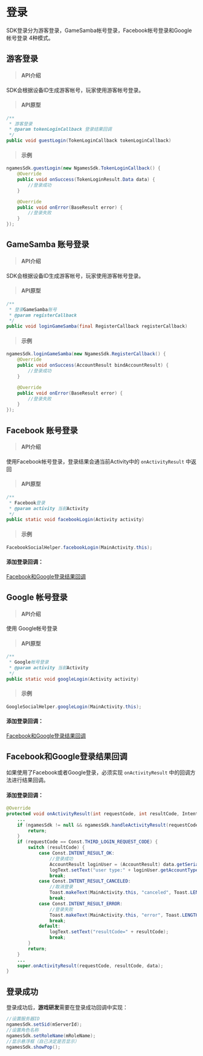 # 登录

SDK登录分为游客登录，GameSamba帐号登录，Facebook帐号登录和Google帐号登录 4种模式。

## 游客登录

> #### API介绍

SDK会根据设备ID生成游客帐号，玩家使用游客帐号登录。

> #### API原型

```java
/**
 * 游客登录
 * @param tokenLoginCallback 登录结果回调
 */
public void guestLogin(TokenLoginCallback tokenLoginCallback)
```

> #### 示例

```java
ngamesSdk.guestLogin(new NgamesSdk.TokenLoginCallback() {
    @Override
    public void onSuccess(TokenLoginResult.Data data) {
        //登录成功
    }

    @Override
    public void onError(BaseResult error) {
        //登录失败
    }
});
```

## GameSamba 账号登录

> #### API介绍

 SDK会根据设备ID生成游客帐号，玩家使用游客帐号登录。

> ####  API原型

```java
/**
 * 登录GameSamba账号
 * @param registerCallback 
 */
public void loginGameSamba(final RegisterCallback registerCallback)
```

> ####  示例

```java
ngamesSdk.loginGameSamba(new NgamesSdk.RegisterCallback() {
    @Override
    public void onSuccess(AccountResult bindAccountResult) {
        //登录成功
    }

    @Override
    public void onError(BaseResult error) {
        //登录失败
    }
});
```

## Facebook 账号登录

> ####  API介绍

使用Facebook帐号登录，登录结果会通当前Activity中的 `onActivityResult` 中返回

> ####  API原型

```java
/**
 * Facebook登录
 * @param activity 当前Activity
 */
public static void facebookLogin(Activity activity)
```

> ####  示例

```java
FacebookSocialHelper.facebookLogin(MainActivity.this);
```

#### 添加登录回调：

 [Facebook和Google登录结果回调](deng-lu.md#facebook-he-google-deng-lu-jie-guo-hui-tiao)

## Google 帐号登录

> ####  API介绍

使用 Google帐号登录

> ####  API原型

```java
/**
 * Google帐号登录
 * @param activity 当前Activity
 */
public static void googleLogin(Activity activity) 
```

> ####  示例

```java
GoogleSocialHelper.googleLogin(MainActivity.this);
```

####  添加登录回调：

 [Facebook和Google登录结果回调](deng-lu.md#facebook-he-google-deng-lu-jie-guo-hui-tiao)

## Facebook和Google登录结果回调

如果使用了Facebook或者Google登录，必须实现 `onActivityResult` 中的回调方法进行结果回调。

####  添加登录回调：

```java
@Override
protected void onActivityResult(int requestCode, int resultCode, Intent data) {
    ...
    if (ngamesSdk != null && ngamesSdk.handleActivityResult(requestCode, resultCode, data)) {
        return;
    }
    if (requestCode == Const.THIRD_LOGIN_REQUEST_CODE) {
        switch (resultCode) {
            case Const.INTENT_RESULT_OK:
                //登录成功
                AccountResult loginUser = (AccountResult) data.getSerializableExtra(Const.LOGIN_USER);
                logText.setText("user type:" + loginUser.getAccountType() + " ,user id=" + loginUser.getData().getId());
                break;
            case Const.INTENT_RESULT_CANCELED:
                //取消登录
                Toast.makeText(MainActivity.this, "canceled", Toast.LENGTH_SHORT).show();
                break;
            case Const.INTENT_RESULT_ERROR:
                //登录失败
                Toast.makeText(MainActivity.this, "error", Toast.LENGTH_SHORT).show();
                break;
            default:
                logText.setText("resultCode=" + resultCode);
                break;
        }
        return;
    }
    ...
    super.onActivityResult(requestCode, resultCode, data);
}
```

## 登录成功

登录成功后，**游戏研发**需要在登录成功回调中实现：

```java
//设置服务器ID
ngamesSdk.setSid(mServerId);
//设置角色名称
ngamesSdk.setRoleName(mRoleName);
//显示悬浮框（自己决定是否显示）
ngamesSdk.showPop();
```





